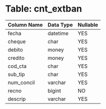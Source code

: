 # Table: cnt_extban

| Column Name | Data Type | Nullable |
|-------------|-----------|----------|
| fecha | datetime | YES |
| cheque | char | YES |
| debito | money | YES |
| credito | money | YES |
| cod_cta | char | YES |
| sub_tip | char | YES |
| num_concil | varchar | YES |
| recno | bigint | NO |
| descrip | varchar | YES |
